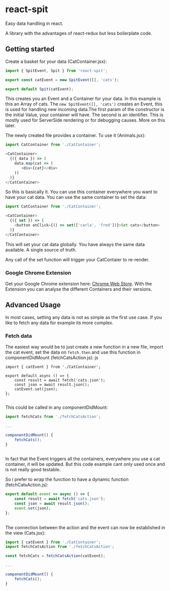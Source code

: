 # react-spit
Easy data handling in react.

A library with the advantages of react-redux but less boilerplate code. 

## Getting started
Create a basket for your data (CatContainer.jsx):

```js
import { SpitEvent, Spit } from 'react-spit';

export const catEvent = new SpitEvent([], 'cats');

export default Spit(catEvent);
```

This creates you an Event and a Container for your data. In this example is this an Array of cats.
The `new SpitEvent([], 'cats')` creates an Event, this is used for handling new incoming data.The first param of the constructor is the initial Value, your container will have. The second is an identifier. This is mostly used for ServerSide rendering or for debugging causes. More on this later.

The newly created file provides a container. To use it (Animals.jsx):
```js
import CatContainer from './CatContainer';

<CatContainer>
  {({ data }) => (
    data.map(cat => (
       <div>{cat}</div>
    ))
  )}
</CatContainer>
```
So this is basically it. You can use this container everywhere you want to have your cat data.
You can use the same container to set the data:

```js
import CatContainer from './CatContainer';

<CatContainer>
  {({ set }) => (
    <button onClick={() => set(['carla', 'fred'])}>Set cats</button>
  )}
</CatContainer>
```

This will set your cat data globally. You have always the same data available. A single source of truth.

Any call of the set function will trigger your CatContaier to re-render.

### Google Chrome Extension

Get your Google Chrome extension here:
[Chrome Web Store](https://chrome.google.com/webstore/detail/react-spit/mcpbgkidiieiedcgmpbajcmigjkpknep). With the Extension you can analyse the different Containers and their versions.


## Advanced Usage

In most cases, setting any data is not as simple as the first use case. If you like to fetch any data for example its more complex.

### Fetch data
The easiest way would be to just create a new function in a new file, import the cat event, set the data on `fetch.then` and use this function 
in componentDidMount (fetchCatsAction.js):
js
```
import { catEvent } from './CatContainer';

export default async () => {
    const result = await fetch('cats.json');
    const json = await result.json();
    catEvent.set(json);
};
    
```

This could be called in any componentDidMount:

```js
import fetchCats from './fetchCatsAction';

...

componentDidMount() {
    fetchCats();
}
    
```

In fact that the Event triggers all the containers, everywhere you use a cat container, it will be updated.
But this code example cant only used once and is not really good testable.

So i prefer to wrap the function to have a dynamic function (fetchCatsAction.js):

```js
export default event => async () => {
    const result = await fetch('cats.json');
    const json = await result.json();
    event.set(json);
};
    
```

The connection between the action and the event can now be established in the view (Cats.jsx):
```js
import { catEvent } from './CatContainer';
import fetchCatsAction from './fetchCatsAction';

const fetchCats = fetchCatsAction(catEvent);

...

componentDidMount() {
    fetchCats();
}
    
```
